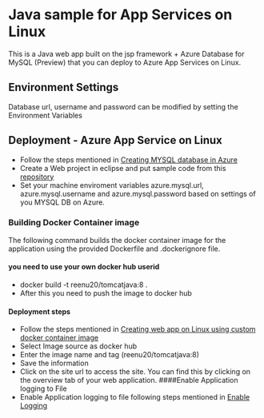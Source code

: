 # Java sample for App Services on Linux

This is a Java web app built on the jsp framework + Azure Database for MySQL (Preview) that you can deploy to Azure App Services on Linux.
## Environment Settings
Database url, username and password can be modified by setting the Environment Variables

## Deployment - Azure App Service on Linux

* Follow the steps mentioned in [Creating MYSQL database in Azure](https://docs.microsoft.com/en-us/azure/mysql/quickstart-create-mysql-server-database-using-azure-portal)
* Create a Web project in eclipse and put sample code  from this [repository](https://github.com/ReenuSaluja/AppServiceAzureLinux-with-mysql)
* Set your machine enviroment variables azure.mysql.url, azure.mysql.username and azure.mysql.password based on settings of you MYSQL DB on Azure.

### Building Docker Container image

The following command builds the docker container image for the application using the provided Dockerfile and .dockerignore file.
#### you need to use your own docker hub userid
* docker build -t reenu20/tomcatjava:8 .
* After this you need to push the image to docker hub
#### Deployment steps
* Follow the steps mentioned in [Creating web app on Linux using custom docker container image](https://docs.microsoft.com/en-us/azure/app-service-web/app-service-linux-using-custom-docker-image)
* Select Image source as docker hub
* Enter the image name and tag (reenu20/tomcatjava:8)
* Save the information
* Click on the site url to access the site. You can find this by clicking on the overview tab of your web application.
####Enable Application logging to File
* Enable Application logging to file following steps mentioned in [Enable Logging](https://docs.microsoft.com/en-us/azure/app-service-web/app-service-linux-intro)

